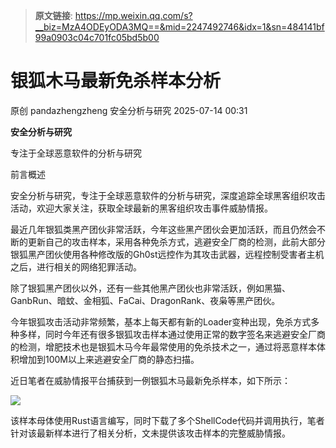 > **原文链接**: https://mp.weixin.qq.com/s?__biz=MzA4ODEyODA3MQ==&mid=2247492746&idx=1&sn=484141bf99a0903c04c701fc05bd5b00

#  银狐木马最新免杀样本分析  
原创 pandazhengzheng  安全分析与研究   2025-07-14 00:31  
  
**安全分析与研究**  
  
  
专注于全球恶意软件的分析与研究  
  
前言概述  
  
安全分析与研究，专注于全球恶意软件的分析与研究，深度追踪全球黑客组织攻击活动，欢迎大家关注，获取全球最新的黑客组织攻击事件威胁情报。  
  
  
  
  
最近几年银狐类黑产团伙非常活跃，今年这些黑产团伙会更加活跃，而且仍然会不断的更新自己的攻击样本，采用各种免杀方式，逃避安全厂商的检测，此前大部分银狐黑产团伙使用各种修改版的Gh0st远控作为其攻击武器，远程控制受害者主机之后，进行相关的网络犯罪活动。  
  
  
除了银狐黑产团伙以外，还有一些其他黑产团伙也非常活跃，例如黑猫、GanbRun、暗蚊、金相狐、FaCai、DragonRank、夜枭等黑产团伙。  
  
  
今年银狐攻击活动非常频繁，基本上每天都有新的Loader变种出现，免杀方式多种多样，同时今年还有很多银狐攻击样本通过使用正常的数字签名来逃避安全厂商的检测，增肥技术也是银狐木马今年最常使用的免杀技术之一，通过将恶意样本体积增加到100M以上来逃避安全厂商的静态扫描。  
  
  
近日笔者在威胁情报平台捕获到一例银狐木马最新免杀样本，如下所示：  
  
![](https://mmbiz.qpic.cn/mmbiz_png/oibWJqH5OVmVqZvx8tMJ31larb4M76OxkWg61bOch6Qc85OF2NedibCibaFLE5JRtn7zAMLoP9fMgMFz7PODdibTeA/640?wx_fmt=png "")  
  
该样本母体使用Rust语言编写，同时下载了多个ShellCode代码并调用执行，笔者针对该最新样本进行了相关分析，文未提供该攻击样本的完整威胁情报。  
  
  
